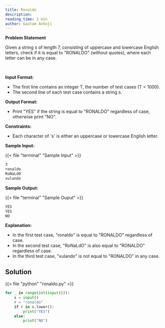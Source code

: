 ```yaml
---
title: Ronaldo
description:
reading_time: 3 min
author: Gautam Ankoji
---
```


**Problem Statement**

Given a string s of length 7, consisting of uppercase and lowercase English letters, check if it is equal to "RONALDO" (without quotes), where each letter can be in any case.

</br>

**Input Format:**

* The first line contains an integer T, the number of test cases (T < 1000).
* The second line of each test case contains a string s.

**Output Format:**

* Print "YES" if the string is equal to "RONALDO" regardless of case, otherwise print "NO".

**Constraints:**

* Each character of 's' is either an uppercase or lowercase English letter.

**Sample Input:**

{{< file "terminal" "Sample Input" >}}

```md
3
ronaldo
RoNaLdO
xulando
```

**Sample Output:**

{{< file "terminal" "Sample Ouput" >}}

```md
YES
YES
NO
```

**Explanation:**

* In the first test case, "ronaldo" is equal to "RONALDO" regardless of case.
* In the second test case, "RoNaLdO" is also equal to "RONALDO" regardless of case.
* In the third test case, "xulando" is not equal to "RONALDO" in any case.

## Solution

<!-- **Approach:** -->

{{< file "python" "ronaldo.py" >}}

```py
for _ in range(int(input())):
    s = input()
    r = "ronaldo"
    if r in s.lower():
        print("YES")
    else:
        print("NO")
```
